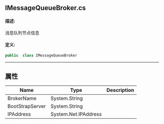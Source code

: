 ## IMessageQueueBroker.cs 


#### 描述:


消息队列节点信息


#### 定义: 
``` csharp
public  class IMessageQueueBroker
```
---
## 属性 
| Name      | Type | Description|
| ----------- | ----------- |-----------|
|     BrokerName |  System.String |  |
|     BootStrapServer |  System.String |  |
|     IPAddress |  System.Net.IPAddress |  |
